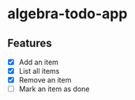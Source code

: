 # algebra-todo-app

## Features

- [x] Add an item
- [x] List all items
- [x] Remove an item
- [ ] Mark an item as done
